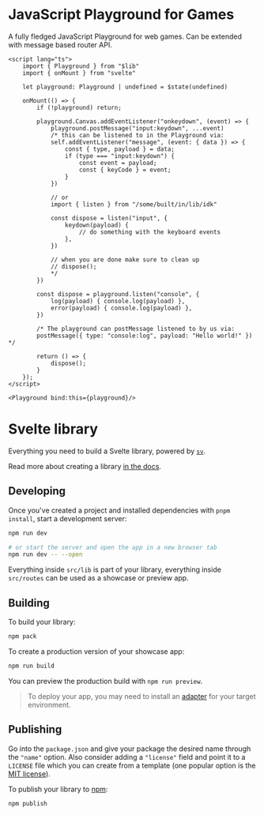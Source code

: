 # JavaScript Playground for Games
A fully fledged JavaScript Playground for web games. Can be extended with message based router API.

```svelte
<script lang="ts">
    import { Playground } from "$lib"
    import { onMount } from "svelte"

    let playground: Playground | undefined = $state(undefined)

    onMount(() => {
        if (!playground) return;
        
        playground.Canvas.addEventListener("onkeydown", (event) => {
            playground.postMessage("input:keydown", ...event)
            /* this can be listened to in the Playground via:
            self.addEventListener("message", (event: { data }) => {
                const { type, payload } = data;
                if (type === "input:keydown") {
                    const event = payload;
                    const { keyCode } = event;
                }
            })

            // or
            import { listen } from "/some/built/in/lib/idk"

            const dispose = listen("input", {
                keydown(payload) {
                    // do something with the keyboard events
                },
            })

            // when you are done make sure to clean up
            // dispose();
            */
        })

        const dispose = playground.listen("console", {
            log(payload) { console.log(payload) },
            error(payload) { console.log(payload) },
        })

        /* The playground can postMessage listened to by us via:
        postMessage({ type: "console:log", payload: "Hello world!" }) */

        return () => {
            dispose();
        }
    });
</script>

<Playground bind:this={playground}/>
```

# Svelte library

Everything you need to build a Svelte library, powered by [`sv`](https://npmjs.com/package/sv).

Read more about creating a library [in the docs](https://svelte.dev/docs/kit/packaging).

## Developing

Once you've created a project and installed dependencies with `pnpm install`, start a development server:

```sh
npm run dev

# or start the server and open the app in a new browser tab
npm run dev -- --open
```

Everything inside `src/lib` is part of your library, everything inside `src/routes` can be used as a showcase or preview app.

## Building

To build your library:

```sh
npm pack
```

To create a production version of your showcase app:

```sh
npm run build
```

You can preview the production build with `npm run preview`.

> To deploy your app, you may need to install an [adapter](https://svelte.dev/docs/kit/adapters) for your target environment.

## Publishing

Go into the `package.json` and give your package the desired name through the `"name"` option. Also consider adding a `"license"` field and point it to a `LICENSE` file which you can create from a template (one popular option is the [MIT license](https://opensource.org/license/mit/)).

To publish your library to [npm](https://www.npmjs.com):

```sh
npm publish
```

